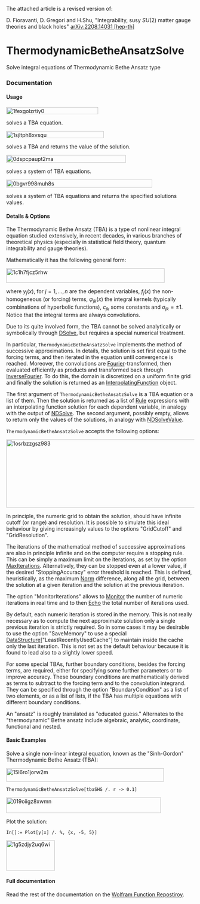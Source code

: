 The attached article is a revised version of:

D. Fioravanti, D. Gregori and H.Shu, "Integrability, susy $SU(2)$ matter gauge theories and black holes" [arXiv:2208.14031 [hep-th]](https://arxiv.org/pdf/2208.14031)



# ThermodynamicBetheAnsatzSolve

Solve integral equations of Thermodynamic Bethe Ansatz type

### Documentation

#### Usage

<img width="246" height="19" alt="1fexgolzrtiy0" src="https://github.com/user-attachments/assets/f074be08-ffff-4e35-8279-04fad464e014" />

solves a TBA equation.

<img width="261" height="19" alt="1sjltph8xvsqu" src="https://github.com/user-attachments/assets/6d378e3b-4696-4a2a-8604-5c11bb98da27" />


solves a TBA and returns the value of the solution.

<img width="320" height="21" alt="0dspcpaupt2ma" src="https://github.com/user-attachments/assets/33711a2c-7b78-4479-89f8-2790e6e9fd8f" />


solves a system of TBA equations.

<img width="391" height="21" alt="0bgvr998muh8s" src="https://github.com/user-attachments/assets/a46d7930-64c2-476b-8834-ea52c128680a" />


solves a system of TBA equations and returns the specified solutions values.

#### Details & Options

The Thermodynamic Bethe Ansatz (TBA) is a type of nonlinear integral equation studied extensively, in recent decades, in various branches of theoretical physics (especially in statistical field theory, quantum integrability and gauge theories).

Mathematically it has the following general form:

<img width="424" height="39" alt="1c1h7fjcz5rhw" src="https://github.com/user-attachments/assets/1b7f294b-1846-493f-83d3-40cc90e8ce8b" />

where $y_j(x)$, for $j=1,...,n$ are the dependent variables, $f_j(x)$ the non-homogeneous (or forcing) terms, $\varphi_{jk}(x)$ the integral kernels (typically combinations of hyperbolic functions), $c_{jk}$ some constants and $\sigma_{jk}=\pm 1$. Notice that the integral terms are always convolutions.

Due to its quite involved form, the TBA cannot be solved analytically or symbolically through [DSolve](https://reference.wolfram.com/language/ref/DSolve), but requires a special numerical treatment.

In particular, `ThermodynamicBetheAnsatzSolve` implements the method of successive approximations. In details, the solution is set first equal to the forcing terms, and then iterated in the equation until convergence is reached. Moreover, the convolutions are [Fourier](https://reference.wolfram.com/language/ref/Fourier)-transformed, then evaluated efficiently as products and transformed back through [InverseFourier](https://reference.wolfram.com/language/ref/InverseFourier). To do this, the domain is discretized on a uniform finite grid and finally the solution is returned as an [InterpolatingFunction](https://reference.wolfram.com/language/ref/InterpolatingFunction) object.

The first argument of `ThermodynamicBetheAnsatzSolve` is a TBA equation or a list of them. Then the solution is returned as a list of [Rule](https://reference.wolfram.com/language/ref/Rule) expressions with an interpolating function solution for each dependent variable, in analogy with the output of [NDSolve](https://reference.wolfram.com/language/ref/NDSolve). The second argument, possibly empty, allows to return only the values of the solutions, in analogy with [NDSolveValue](https://reference.wolfram.com/language/ref/NDSolveValue).

`ThermodynamicBetheAnsatzSolve` accepts the following options:

<img width="662" height="182" alt="1osrbzzgsz983" src="https://github.com/user-attachments/assets/0a65ffd9-4993-4910-aaff-a2588489b6ee" />


In principle, the numeric grid to obtain the solution, should have infinite cutoff (or range) and resolution. It is possible to simulate this ideal behaviour by giving increasingly values to the options "GridCutoff" and "GridResolution".

The iterations of the mathematical method of successive approximations are also in principle infinite and on the computer require a stopping rule. This can be simply a maximum limit on the iterations, as set by the option [MaxIterations](https://reference.wolfram.com/language/ref/MaxIterations). Alternatively, they can be stopped even at a lower value, if the desired "StoppingAccuracy" error threshold is reached. This is defined, heuristically, as the maximum [Norm](https://reference.wolfram.com/language/ref/Norm) difference, along all the grid, between the solution at a given iteration and the solution at the previous iteration.

The option "MonitorIterations" allows to [Monitor](https://reference.wolfram.com/language/ref/Monitor) the number of numeric iterations in real time and to then [Echo](https://reference.wolfram.com/language/ref/Echo) the total number of iterations used.

By default, each numeric iteration is stored in the memory. This is not really necessary as to compute the next approximate solution only a single previous iteration is strictly required. So in some cases it may be desirable to use the option "SaveMemory" to use a special [DataStructure](https://reference.wolfram.com/language/ref/DataStructure)["LeastRecentlyUsedCache"] to maintain inside the cache only the last iteration. This is not set as the default behaviour because it is found to lead also to a slightly lower speed.

For some special TBAs, further boundary conditions, besides the forcing terms, are required, either for specifying some further parameters or to improve accuracy. These boundary conditions are mathematically derived as terms to subtract to the forcing term and to the convolution integrand. They can be specified through the option "BoundaryCondition" as a list of two elements, or as a list of lists, if the TBA has multiple equations with different boundary conditions.

An "ansatz" is roughly translated as "educated guess." Alternates to the "thermodynamic" Bethe ansatz include algebraic, analytic, coordinate, functional and nested.


#### Basic Examples

Solve a single non-linear integral equation, known as the "Sinh-Gordon" Thermodynamic Bethe Ansatz (TBA):


<img width="422" height="36" alt="15l6ro1jorw2m" src="https://github.com/user-attachments/assets/a24a13f5-072a-498b-a61c-e789ec69fcb9" />


```wl
ThermodynamicBetheAnsatzSolve[tbaSHG /. r -> 0.1]
```
<img width="414" height="42" alt="019oiigz8xwmn" src="https://github.com/user-attachments/assets/dde183c6-9149-4f91-8c94-f5ba14d9a882" />


Plot the solution:

```wl
In[]:= Plot[y[x] /. %, {x, -5, 5}]
```


<img width="130" height="81" alt="1g5zdjy2uq6wi" src="https://github.com/user-attachments/assets/aedd8cf4-e0d4-4ba5-b7f1-2a1c5cdd8318" />




#### Full documentation

Read the rest of the documentation on the [Wolfram Function Repostiroy](https://resources.wolframcloud.com/FunctionRepository/resources/ThermodynamicBetheAnsatzSolve/).
